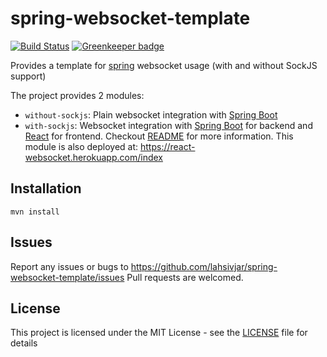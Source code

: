 # spring-websocket-template
[![Build Status](https://travis-ci.org/lahsivjar/spring-websocket-template.svg?branch=master)](https://travis-ci.org/lahsivjar/spring-websocket-template) [![Greenkeeper badge](https://badges.greenkeeper.io/lahsivjar/spring-websocket-template.svg)](https://greenkeeper.io/)

Provides a template for [spring](https://spring.io/) websocket usage (with and without SockJS support)

The project provides 2 modules:

* `without-sockjs`: Plain websocket integration with [Spring Boot](https://projects.spring.io/spring-boot/)
* `with-sockjs`: Websocket integration with [Spring Boot](https://projects.spring.io/spring-boot/) for backend and [React](https://reactjs.org/) for frontend. Checkout [README](with-sockjs/README.md) for more information. This module is also deployed at: https://react-websocket.herokuapp.com/index

## Installation

```
mvn install
```

## Issues

Report any issues or bugs to https://github.com/lahsivjar/spring-websocket-template/issues Pull requests are welcomed.

## License

This project is licensed under the MIT License - see the [LICENSE](LICENSE) file for details
